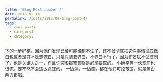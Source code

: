 ```yaml
---
title: 'Blog Post number 4'
date: 2015-08-14
permalink: /posts/2012/08/blog-post-4/
tags:
  - cool posts
  - category1
  - category2
---
```


下的一步好棋。因为他们发现已经可能控制不住了，还不如彻底把这件事情彻底做白也或者是并不是想做白，只是假装要做白。不做白不行了，因为许艺斌不受控制了，他是关键人之一，而且许奕彬报警警察是必须要查的。
小确幸等一伙现在也很慌，要不然不会这么疯狂的。
一边演，一边圆。都在他们可控范围。就是黑白两方都唱。


<!-- This is a sample blog post. Lorem ipsum I can't remember the rest of lorem ipsum and don't have an internet connection right now. Testing testing testing this blog post. Blog posts are cool.

Headings are cool
======

You can have many headings
======

Aren't headings cool?
------ -->
